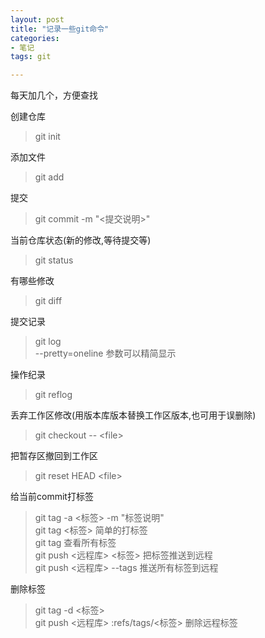 ```yaml
---
layout: post
title: "记录一些git命令"
categories:
- 笔记
tags: git

---
```


每天加几个，方便查找

创建仓库

> git init

添加文件

> git add <filename>

提交

> git commit -m "<提交说明>"

当前仓库状态(新的修改,等待提交等)

> git status

有哪些修改

> git diff

提交记录

> git log  
--pretty=oneline 参数可以精简显示

操作纪录

> git reflog

丢弃工作区修改(用版本库版本替换工作区版本,也可用于误删除)

> git checkout -- \<file>

把暂存区撤回到工作区

> git reset HEAD  \<file>

给当前commit打标签

> git tag -a \<标签> -m "标签说明"  
git tag \<标签> 简单的打标签  
git tag 查看所有标签  
git push \<远程库> \<标签> 把标签推送到远程  
git push \<远程库> --tags 推送所有标签到远程

删除标签

> git tag -d \<标签>  
git push \<远程库> :refs/tags/\<标签> 删除远程标签
